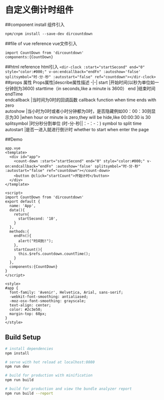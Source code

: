 # 自定义倒计时组件

##component install 组件引入
```
npm/cnpm install --save-dev dircountdown
```
##file of vue reference vue文件引入
```
import CountDown from 'dircountdown'
components:{CountDown}
```
##html reference       html引入
 `<dir-clock :start="startSecond" end="0" style="color:#000;" v-on:endcallback="endFn" :autoshow='false' splitsymbol="时-分-秒" :autostart="false" ref="countdown"></dir-clock>`
##props 属性
Props属性|describe属性描述
-|-|
start        |开始时间(以秒为单位如一分钟则为3600) starttime（in seconds,like a minute is 3600）
end          |结束时间 endTime                                                                  
endcallback  |当时间为0时的回调函数   callback function when time ends with zero                 
autoshow     |当小时为0时或者小时分钟都为0时，是否隐藏例如00：00：30则显示为30
             |when hour or minute is zero,they will be hide,like 00:00:30 is 30                
splitsymbol  |时分秒分割单位 (时-分-秒||：-：-：)       symbol to split time                      
autostart    |是否一进入就进行倒计时     whether to start when enter the page                    

##Demo
```
app.vue
<template>
  <div id="app">
    <count-down :start="startSecond" end="0" style="color:#000;" v-on:endcallback="endFn" :autoshow='false' splitsymbol="时-分-秒" :autostart="false" ref="countdown"></count-down>
    <button @click="startCount">开始计时</button>
  </div>
</template>

<script>
import CountDown from 'dircountdown'
export default {
  name: 'App',
  data(){
    return{
      startSecond: '10',
    }
  },
  methods:{
    endFn(){
      alert("时间到!");
    },
    startCount(){
      this.$refs.countdown.countTime();
    }
  },
  components:{CountDown}
}
</script>

<style>
#app {
  font-family: 'Avenir', Helvetica, Arial, sans-serif;
  -webkit-font-smoothing: antialiased;
  -moz-osx-font-smoothing: grayscale;
  text-align: center;
  color: #2c3e50;
  margin-top: 60px;
}
</style>
```
## Build Setup

``` bash
# install dependencies
npm install

# serve with hot reload at localhost:8080
npm run dev

# build for production with minification
npm run build

# build for production and view the bundle analyzer report
npm run build --report
```


